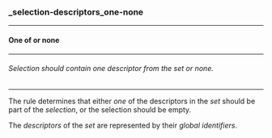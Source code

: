 ### _selection-descriptors_one-none



------
#### One of or none



------
###### Selection should contain one descriptor from the set or none.



------
The rule determines that either *one* of the descriptors in the *set* should be part of the *selection*, or the selection should be empty.

The *descriptors* of the *set* are represented by their *global identifiers*.